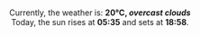 <p  align="center"><br/>Currently, the weather is: <b> 20°C, <i>overcast clouds</i></b></br>Today, the sun rises at <b>05:35</b> and sets at <b>18:58</b>.</p>